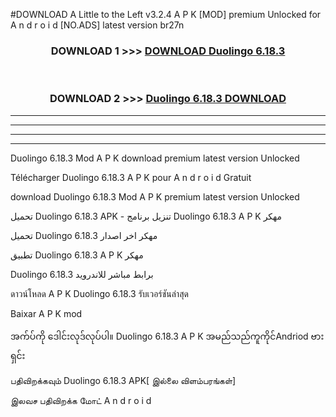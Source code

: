 #DOWNLOAD A Little to the Left v3.2.4 A P K [MOD] premium Unlocked for A n d r o i d [NO.ADS] latest version br27n 



<div align="center">

<h3>DOWNLOAD 1 >>> <a href="https://getmod1.web.app/?judule=Btd Battles">DOWNLOAD Duolingo 6.18.3</a></h3><br>

<h3>DOWNLOAD 2 >>> <a href="https://getmod1.web.app/?judule=Btd Battles">Duolingo 6.18.3 DOWNLOAD </a></h3>

</div>


----------------------------------------------------------

----------------------------------------------------------

----------------------------------------------------------

----------------------------------------------------------


Duolingo 6.18.3 Mod A P K download premium latest version Unlocked

Télécharger Duolingo 6.18.3 A P K pour A n d r o i d Gratuit

download Duolingo 6.18.3 Mod A P K premium latest version Unlocked

تحميل Duolingo 6.18.3 APK - تنزيل برنامج Duolingo 6.18.3 A P K مهكر

تحميل Duolingo 6.18.3 مهكر اخر اصدار

تطبيق Duolingo 6.18.3 A P K مهكر

Duolingo 6.18.3 برابط مباشر للاندرويد

ดาวน์โหลด A P K Duolingo 6.18.3 รับเวอร์ชันล่าสุด

Baixar A P K mod

အက်ပ်ကို ဒေါင်းလုဒ်လုပ်ပါ။ Duolingo 6.18.3 A P K အမည်သည်ကူကိုင်Andriod ဗားရှင်း

பதிவிறக்கவும் Duolingo 6.18.3 APK[ இல்லை விளம்பரங்கள்] 
 
இலவச பதிவிறக்க மோட் A n d r o i d



